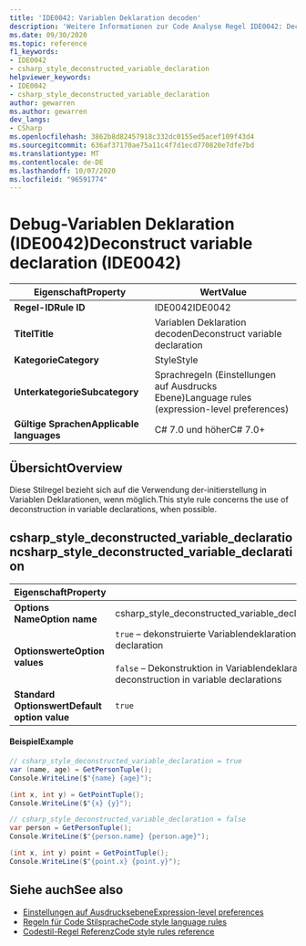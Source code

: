 ```yaml
---
title: 'IDE0042: Variablen Deklaration decoden'
description: 'Weitere Informationen zur Code Analyse Regel IDE0042: Deconstruct Variablen Deklaration'
ms.date: 09/30/2020
ms.topic: reference
f1_keywords:
- IDE0042
- csharp_style_deconstructed_variable_declaration
helpviewer_keywords:
- IDE0042
- csharp_style_deconstructed_variable_declaration
author: gewarren
ms.author: gewarren
dev_langs:
- CSharp
ms.openlocfilehash: 3862b8d82457918c332dc0155ed5acef109f43d4
ms.sourcegitcommit: 636af37170ae75a11c4f7d1ecd770820e7dfe7bd
ms.translationtype: MT
ms.contentlocale: de-DE
ms.lasthandoff: 10/07/2020
ms.locfileid: "96591774"
---
```

# <a name="deconstruct-variable-declaration-ide0042"></a><span data-ttu-id="39a7d-103">Debug-Variablen Deklaration (IDE0042)</span><span class="sxs-lookup"><span data-stu-id="39a7d-103">Deconstruct variable declaration (IDE0042)</span></span>

|<span data-ttu-id="39a7d-104">Eigenschaft</span><span class="sxs-lookup"><span data-stu-id="39a7d-104">Property</span></span>|<span data-ttu-id="39a7d-105">Wert</span><span class="sxs-lookup"><span data-stu-id="39a7d-105">Value</span></span>|
|-|-|
| <span data-ttu-id="39a7d-106">**Regel-ID**</span><span class="sxs-lookup"><span data-stu-id="39a7d-106">**Rule ID**</span></span> | <span data-ttu-id="39a7d-107">IDE0042</span><span class="sxs-lookup"><span data-stu-id="39a7d-107">IDE0042</span></span> |
| <span data-ttu-id="39a7d-108">**Titel**</span><span class="sxs-lookup"><span data-stu-id="39a7d-108">**Title**</span></span> | <span data-ttu-id="39a7d-109">Variablen Deklaration decoden</span><span class="sxs-lookup"><span data-stu-id="39a7d-109">Deconstruct variable declaration</span></span> |
| <span data-ttu-id="39a7d-110">**Kategorie**</span><span class="sxs-lookup"><span data-stu-id="39a7d-110">**Category**</span></span> | <span data-ttu-id="39a7d-111">Style</span><span class="sxs-lookup"><span data-stu-id="39a7d-111">Style</span></span> |
| <span data-ttu-id="39a7d-112">**Unterkategorie**</span><span class="sxs-lookup"><span data-stu-id="39a7d-112">**Subcategory**</span></span> | <span data-ttu-id="39a7d-113">Sprachregeln (Einstellungen auf Ausdrucks Ebene)</span><span class="sxs-lookup"><span data-stu-id="39a7d-113">Language rules (expression-level preferences)</span></span> |
| <span data-ttu-id="39a7d-114">**Gültige Sprachen**</span><span class="sxs-lookup"><span data-stu-id="39a7d-114">**Applicable languages**</span></span> | <span data-ttu-id="39a7d-115">C# 7.0 und höher</span><span class="sxs-lookup"><span data-stu-id="39a7d-115">C# 7.0+</span></span> |

## <a name="overview"></a><span data-ttu-id="39a7d-116">Übersicht</span><span class="sxs-lookup"><span data-stu-id="39a7d-116">Overview</span></span>

<span data-ttu-id="39a7d-117">Diese Stilregel bezieht sich auf die Verwendung der-initierstellung in Variablen Deklarationen, wenn möglich.</span><span class="sxs-lookup"><span data-stu-id="39a7d-117">This style rule concerns the use of deconstruction in variable declarations, when possible.</span></span>

## <a name="csharp_style_deconstructed_variable_declaration"></a><span data-ttu-id="39a7d-118">csharp_style_deconstructed_variable_declaration</span><span class="sxs-lookup"><span data-stu-id="39a7d-118">csharp_style_deconstructed_variable_declaration</span></span>

|<span data-ttu-id="39a7d-119">Eigenschaft</span><span class="sxs-lookup"><span data-stu-id="39a7d-119">Property</span></span>|<span data-ttu-id="39a7d-120">Wert</span><span class="sxs-lookup"><span data-stu-id="39a7d-120">Value</span></span>|
|-|-|
| <span data-ttu-id="39a7d-121">**Options Name**</span><span class="sxs-lookup"><span data-stu-id="39a7d-121">**Option name**</span></span> | <span data-ttu-id="39a7d-122">csharp_style_deconstructed_variable_declaration</span><span class="sxs-lookup"><span data-stu-id="39a7d-122">csharp_style_deconstructed_variable_declaration</span></span>
| <span data-ttu-id="39a7d-123">**Optionswerte**</span><span class="sxs-lookup"><span data-stu-id="39a7d-123">**Option values**</span></span> | <span data-ttu-id="39a7d-124">`true` – dekonstruierte Variablendeklaration bevorzugen.</span><span class="sxs-lookup"><span data-stu-id="39a7d-124">`true` - Prefer deconstructed variable declaration</span></span><br /><br /><span data-ttu-id="39a7d-125">`false` – Dekonstruktion in Variablendeklarationen nicht bevorzugen.</span><span class="sxs-lookup"><span data-stu-id="39a7d-125">`false` - Do not prefer deconstruction in variable declarations</span></span> |
| <span data-ttu-id="39a7d-126">**Standard Optionswert**</span><span class="sxs-lookup"><span data-stu-id="39a7d-126">**Default option value**</span></span> | `true` |

#### <a name="example"></a><span data-ttu-id="39a7d-127">Beispiel</span><span class="sxs-lookup"><span data-stu-id="39a7d-127">Example</span></span>

```csharp
// csharp_style_deconstructed_variable_declaration = true
var (name, age) = GetPersonTuple();
Console.WriteLine($"{name} {age}");

(int x, int y) = GetPointTuple();
Console.WriteLine($"{x} {y}");

// csharp_style_deconstructed_variable_declaration = false
var person = GetPersonTuple();
Console.WriteLine($"{person.name} {person.age}");

(int x, int y) point = GetPointTuple();
Console.WriteLine($"{point.x} {point.y}");
```

## <a name="see-also"></a><span data-ttu-id="39a7d-128">Siehe auch</span><span class="sxs-lookup"><span data-stu-id="39a7d-128">See also</span></span>

- [<span data-ttu-id="39a7d-129">Einstellungen auf Ausdrucksebene</span><span class="sxs-lookup"><span data-stu-id="39a7d-129">Expression-level preferences</span></span>](expression-level-preferences.md)
- [<span data-ttu-id="39a7d-130">Regeln für Code Stilsprache</span><span class="sxs-lookup"><span data-stu-id="39a7d-130">Code style language rules</span></span>](language-rules.md)
- [<span data-ttu-id="39a7d-131">Codestil-Regel Referenz</span><span class="sxs-lookup"><span data-stu-id="39a7d-131">Code style rules reference</span></span>](index.md)

